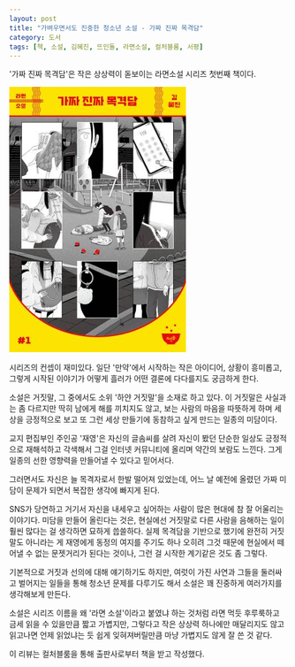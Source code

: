 ```yaml
---
layout: post
title: "가벼우면서도 진중한 청소년 소설 - 가짜 진짜 목격담"
category: 도서
tags: [책, 소설, 김혜진, 뜨인돌, 라면소설, 컬처블룸, 서평]
---
```


'가짜 진짜 목격담'은
작은 상상력이 돋보이는 라면소설 시리즈 첫번째 책이다.

![표지](/images/book/fake-real-eyewitness-account-book.jpg)

시리즈의 컨셉이 재미있다.
일단 '만약'에서 시작하는 작은 아이디어, 상황이 흥미롭고,
그렇게 시작된 이야기가 어떻게 흘러가 어떤 결론에 다다를지도 궁금하게 한다.

소설은 거짓말, 그 중에서도 소위 '하얀 거짓말'을 소재로 하고 있다.
이 거짓말은 사실과는 좀 다르지만 딱히 남에게 해를 끼치지도 않고,
보는 사람의 마음을 따뜻하게 하며 세상을 긍정적으로 보고 또 그런 세상 만들기에 동참하고 싶게 만드는 일종의 미담이다.

교지 편집부인 주인공 '재영'은 자신의 글솜씨를 살려
자신이 봤던 단순한 일상도 긍정적으로 재해석하고 각색해서
그걸 인터넷 커뮤니티에 올리며 약간의 보람도 느낀다.
그게 일종의 선한 영향력을 만들어낼 수 있다고 믿어서다.

그러면서도 자신은 늘 목격자로서 한발 떨어져 있었는데,
어느 날 예전에 올렸던 가짜 미담이 문제가 되면서 복잡한 생각에 빠지게 된다.

SNS가 당연하고 거기서 자신을 내세우고 싶어하는 사람이 많은 현대에 참 잘 어울리는 이야기다.
미담을 만들어 올린다는 것은,
현실에선 거짓말로 다른 사람을 음해하는 일이 훨씬 많다는 걸 생각하면 묘하게 씁쓸하다.
실제 목격담을 기반으로 했기에 완전히 거짓말도 아니라는 게 재영에게 동정의 여지를 주기도 하나
오히려 그것 때문에 현실에서 떼어낼 수 없는 문젯거리가 된다는 것이나,
그런 걸 시작한 계기같은 것도 좀 그렇다.

기본적으로 거짓과 선의에 대해 얘기하기도 하지만,
여럿이 가진 사연과 그들을 둘러싸고 벌어지는 일들을 통해 청소년 문제를 다루기도 해서
소설은 꽤 진중하게 여러가지를 생각해보게 만든다.

소설은 시리즈 이름을 왜 '라면 소설'이라고 붙였냐 하는 것처럼
라면 먹듯 후루룩하고 금세 읽을 수 있을만큼 짧고 가볍지만,
그렇다고 작은 상상력 하나에만 매달리지도 않고
읽고나면 언제 읽었냐는 듯 쉽게 잊혀져버릴만큼 마냥 가볍지도 않게 잘 쓴 것 같다.



<div class="im im-info">
이 리뷰는 컬처블룸을 통해 출판사로부터 책을 받고 작성했다.
</div>
